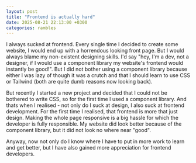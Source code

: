 ```yaml
---
layout: post
title: "Frontend is actually hard"
date: 2025-08-21 22:13:00 +0300
categories: rambles
---
```


I always sucked at frontend. Every single time I decided to create some website, I would end up with a horrendous looking front page. But I would always blame my non-existent designing skills. I'd say "hey, I'm a dev, not a designer, if I would use a component library my website's frontend would instantly be good!". But I did not bother using a component library because either I was lazy of though it was a crutch and that I should learn to use CSS or Tailwind (both are quite dumb reasons now looking back).

But recently I started a new project and decided that I could not be bothered to write CSS, so for the first time I used a component library. And thats when I realised - not only do I suck at design, I also suck at frontend development. For the first time I realised, that frontend is more that just design. Making the whole page responsive is a big hassle for which the developer is fully responsible. My website did look better because of the component library, but it did not look no where near "good".

Anyway, now not only do I know where I have to put in more work to learn and get better, but I have also gained more appreciation for frontend developers.
